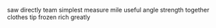saw directly team simplest measure mile useful angle strength together clothes tip frozen rich greatly
